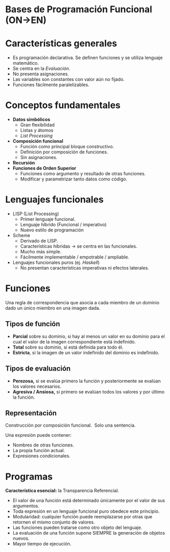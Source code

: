

# Bases de Programación Funcional (ON→EN)

# Características generales
* Es programación declarativa. Se definen funciones y se utiliza lenguaje matemático. 
* Se centra en la _Evaluación._ 
* No presenta asignaciones. 
* Las variables son constantes con valor aún no fijado. 
* Funciones fácilmente paralelizables. 

# Conceptos fundamentales
* **Datos simbólicos**
  * Gran flexibilidad 
  * Listas y átomos 
  * _List Processing_ 
* **Composición funcional**
  * Función como principal bloque constructivo. 
  * Definición por composición de funciones. 
  * Sin asignaciones. 
* **Recursión**
* **Funciones de Orden Superior**
  * Funciones como argumento y resultado de otras funciones. 
  * Modificar y parametrizar tanto datos como código. 

# Lenguajes funcionales
* LISP (List Processing) 
  * Primer lenguaje funcional. 
  * Lenguaje híbrido (Funcional / imperativo) 
  * Nuevo estilo de programación 
* Scheme 
  * Derivado de LISP. 
  * Características híbridas -> se centra en las funcionales. 
  * Mucho más simple. 
  * Fácilmente implementable / empotrable / ampliable. 
* Lenguajes funcionales puros (ej. _Haskell_) 
  * No presentan características imperativas ni efectos laterales. 

# Funciones

Una regla de correspondencia que asocia a cada miembro de un dominio dado un único miembro en una imagen dada. 

## Tipos de función
* **Parcial** sobre su dominio, si hay al menos un valor en su dominio para el cual el valor de la imagen correspondiente está indefinido. 
* **Total** sobre su dominio, si está definida para todo él. 
* **Estricta**, si la imagen de un valor indefinido del dominio es indefinido. 

## Tipos de evaluación
* **Perezosa,** si se evalúa primero la función y posteriormente se evalúan los valores necesarios. 
* **Agresiva / Ansiosa,** si primero se evalúan todos los valores y por último la función. 

## Representación

Construcción por composición funcional. 
Solo una sentencia. 

Una expresión puede contener: 

* Nombres de otras funciones. 
* La propia función actual. 
* Expresiones condicionales. 

# Programas

**Característica esencial:** la Transparencia Referencial. 

* El valor de una función está determinado únicamente por el valor de sus argumentos. 
* Toda expresión en un lenguaje funcional puro obedece este principio. 
* Modularidad: cualquier función puede reemplazarse por otras que retornen el mismo conjunto de valores.
* Las funciones pueden tratarse como otro objeto del lenguaje.
* La evaluación de una función supone SIEMPRE la generación de objetos nuevos.
* Mayor tiempo de ejecución.
